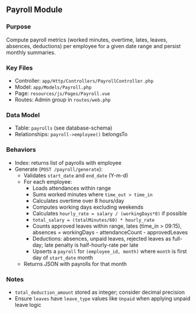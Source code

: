 ## Payroll Module

### Purpose
Compute payroll metrics (worked minutes, overtime, lates, leaves, absences, deductions) per employee for a given date range and persist monthly summaries.

### Key Files
- Controller: `app/Http/Controllers/PayrollController.php`
- Model: `app/Models/Payroll.php`
- Page: `resources/js/Pages/Payroll.vue`
- Routes: Admin group in `routes/web.php`

### Data Model
- Table: `payrolls` (see database-schema)
- Relationships: `payroll->employee()` belongsTo

### Behaviors
- Index: returns list of payrolls with employee
- Generate (`POST /payroll/generate`):
  - Validates `start_date` and `end_date` (Y-m-d)
  - For each employee:
    - Loads attendances within range
    - Sums worked minutes where `time_out > time_in`
    - Calculates overtime over 8 hours/day
    - Computes working days excluding weekends
    - Calculates `hourly_rate = salary / (workingDays*8)` if possible
    - `total_salary = (totalMinutes/60) * hourly_rate`
    - Counts approved leaves within range, lates (time_in > 09:15), absences = workingDays - attendanceCount - approvedLeaves
    - Deductions: absences, unpaid leaves, rejected leaves as full-day; late penalty is half-hourly-rate per late
    - Upserts a `payroll` for `(employee_id, month)` where `month` is first day of `start_date` month
  - Returns JSON with payrolls for that month

### Notes
- `total_deduction_amount` stored as integer; consider decimal precision
- Ensure `leaves` have `leave_type` values like `Unpaid` when applying unpaid leave logic